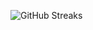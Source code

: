 ![GitHub Streaks](https://github-streaks-mqc9.onrender.com/streak/happilli/image?theme=midnight&cache_bust=1743667214&lang=ja)
